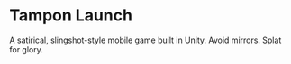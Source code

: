 # Tampon Launch

A satirical, slingshot-style mobile game built in Unity. Avoid mirrors. Splat for glory.
